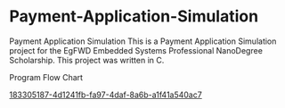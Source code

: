 # Payment-Application-Simulation
Payment Application Simulation
This is a Payment Application Simulation project for the EgFWD Embedded Systems Professional NanoDegree Scholarship. This project was written in C. 


Program Flow Chart

[183305187-4d1241fb-fa97-4daf-8a6b-a1f41a540ac7](https://user-images.githubusercontent.com/116468449/197423038-dbec3da3-abb4-417a-8e7f-e0ed949530ed.jpg)


